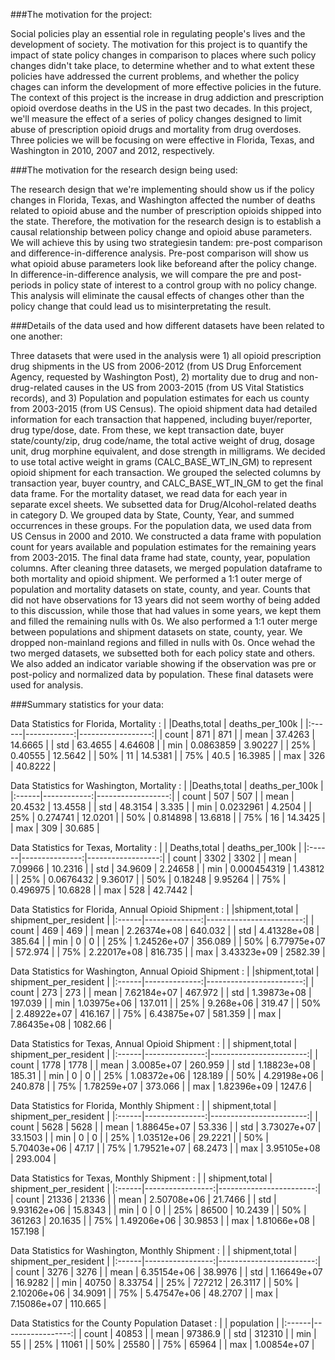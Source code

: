 ###The motivation for the project:

Social policies play an essential role in regulating people's lives and the development of society. The motivation for this project is to 
quantify the impact of state policy changes in comparison to places where such policy changes didn't take place, to determine whether 
and to what extent these policies have addressed the current problems, and whether the policy chages can inform the development of more 
effective policies in the future. The context of this project is the increase in drug addiction and prescription opioid overdose deaths 
in the US in the past two decades. In this project, we'll measure the effect of a series of policy changes designed to limit abuse of 
prescription opioid drugs and mortality from drug overdoses. Three policies we will be focusing on were effective in Florida, Texas, 
and Washington in 2010, 2007 and 2012, respectively. 


###The motivation for the research design being used:

The research design that we're implementing should show us if the policy changes in Florida, Texas, and Washington affected the number of deaths related to 
opioid abuse and the number of prescription opioids shipped into the state. Therefore, the motivation for the research design is to establish a causal 
relationship between policy change and opioid abuse parameters. We will achieve this by using two strategiesin tandem: pre-post comparison and 
difference-in-difference analysis. Pre-post comparison will show us what opioid abuse parameters look like beforeand after the policy change. 
In difference-in-difference analysis, we will compare the pre and post-periods in policy state of interest to a control group 
with no policy change. This analysis will eliminate the causal effects of changes other than the policy change that could lead us to misinterpretating 
the result. 

###Details of the data used and how different datasets have been related to one another:

Three datasets that were used in the analysis were 1) all opioid prescription drug shipments in the US from 2006-2012 (from US Drug Enforcement Agency, 
requested by Washington Post), 2) mortality due to drug and non-drug-related causes in the US from 2003-2015 (from US Vital Statistics records), and 
3) Population and population estimates for each us county from 2003-2015 (from US Census). The opioid shipment data had detailed information for 
each transaction that happened, including buyer/reporter, drug type/dose, date. From these, we kept transaction date, buyer state/county/zip, drug code/name,
the total active weight of drug, dosage unit, drug morphine equivalent, and dose strength in milligrams. We decided to use total active weight in grams
(CALC_BASE_WT_IN_GM) to represent opioid shipment for each transaction. We grouped the selected columns by transaction year, buyer country, and 
CALC_BASE_WT_IN_GM to get the final data frame. For the mortality dataset, we read data for each year in separate excel sheets. We subsetted data 
for Drug/Alcohol-related deaths in category D. We grouped data by State, County, Year, and summed occurrences in these groups. For the population data,
we used data from US Census in 2000 and 2010. We constructed a data frame with population count for years available and population estimates for the 
remaining years from 2003-2015. The final data frame had state, county, year, population columns. After cleaning three datasets, we merged population 
dataframe to both mortality and opioid shipment. We performed a 1:1 outer merge of population and mortality datasets on state, county, and year.
Counts that did not have observations for 13 years did not seem worthy of being added to this discussion, while those that had values in some years,
we kept them and filled the remaining nulls with 0s. We also performed a 1:1 outer merge between populations and shipment datasets on state, county, year.
We dropped non-mainland regions and filled in nulls with 0s. Once wehad the two merged datasets, we subsetted both for each policy state and others. 
We also added an indicator variable showing if the observation was pre or post-policy and normalized data by population. These final datasets were 
used for analysis.


###Summary statistics for your data:

Data Statistics for Florida, Mortality :
|       |Deaths,total |   deaths_per_100k |
|:------|------------:|------------------:|
| count | 871         |         871       |
| mean  |  37.4263    |          14.6665  |
| std   |  63.4655    |           4.64608 |
| min   |   0.0863859 |           3.90227 |
| 25%   |   0.40555   |          12.5642  |
| 50%   |  11         |          14.5381  |
| 75%   |  40.5       |          16.3985  |
| max   | 326         |          40.8222  |

Data Statistics for Washington, Mortality :
|       |Deaths,total |   deaths_per_100k |
|:------|------------:|------------------:|
| count | 507         |          507      |
| mean  |  20.4532    |           13.4558 |
| std   |  48.3154    |            3.335  |
| min   |   0.0232961 |            4.2504 |
| 25%   |   0.274741  |           12.0201 |
| 50%   |   0.814898  |           13.6818 |
| 75%   |  16         |           14.3425 |
| max   | 309         |           30.685  |

Data Statistics for Texas, Mortality :
|       |   Deaths,total |   deaths_per_100k |
|:------|---------------:|------------------:|
| count | 3302           |        3302       |
| mean  |    7.09966     |          10.2316  |
| std   |   34.9609      |           2.24658 |
| min   |    0.000454319 |           1.43812 |
| 25%   |    0.0676432   |           9.36017 |
| 50%   |    0.18248     |           9.95264 |
| 75%   |    0.496975    |          10.6828  |
| max   |  528           |          42.7442  |

Data Statistics for Florida, Annual Opioid Shipment :
|       |shipment,total |   shipment_per_resident |
|:------|--------------:|------------------------:|
| count | 469           |                 469     |
| mean  |   2.26374e+08 |                 640.032 |
| std   |   4.41328e+08 |                 385.64  |
| min   |   0           |                   0     |
| 25%   |   1.24526e+07 |                 356.089 |
| 50%   |   6.77975e+07 |                 572.974 |
| 75%   |   2.22017e+08 |                 816.735 |
| max   |   3.43323e+09 |                2582.39  |

Data Statistics for Washington, Annual Opioid Shipment :
|       |shipment,total |   shipment_per_resident |
|:------|--------------:|------------------------:|
| count | 273           |                 273     |
| mean  |   7.62184e+07 |                 467.972 |
| std   |   1.39873e+08 |                 197.039 |
| min   |   1.03975e+06 |                 137.011 |
| 25%   |   9.268e+06   |                 319.47  |
| 50%   |   2.48922e+07 |                 416.167 |
| 75%   |   6.43875e+07 |                 581.359 |
| max   |   7.86435e+08 |                1082.66  |

Data Statistics for Texas, Annual Opioid Shipment :
|       | shipment,total |   shipment_per_resident |
|:------|---------------:|------------------------:|
| count | 1778           |                1778     |
| mean  |    3.0085e+07  |                 260.959 |
| std   |    1.18823e+08 |                 185.31  |
| min   |    0           |                   0     |
| 25%   |    1.08372e+06 |                 128.189 |
| 50%   |    4.29198e+06 |                 240.878 |
| 75%   |    1.78259e+07 |                 373.066 |
| max   |    1.82396e+09 |                1247.6   |

Data Statistics for Florida, Monthly Shipment :
|       | shipment,total |   shipment_per_resident |
|:------|---------------:|------------------------:|
| count | 5628           |               5628      |
| mean  |    1.88645e+07 |                 53.336  |
| std   |    3.73027e+07 |                 33.1503 |
| min   |    0           |                  0      |
| 25%   |    1.03512e+06 |                 29.2221 |
| 50%   |    5.70403e+06 |                 47.17   |
| 75%   |    1.79521e+07 |                 68.2473 |
| max   |    3.95105e+08 |                293.004  |

Data Statistics for Texas, Monthly Shipment :
|       |   shipment,total |   shipment_per_resident |
|:------|-----------------:|------------------------:|
| count |  21336           |              21336      |
| mean  |      2.50708e+06 |                 21.7466 |
| std   |      9.93162e+06 |                 15.8343 |
| min   |      0           |                  0      |
| 25%   |  86500           |                 10.2439 |
| 50%   | 361263           |                 20.1635 |
| 75%   |      1.49206e+06 |                 30.9853 |
| max   |      1.81066e+08 |                157.198  |

Data Statistics for Washington, Monthly Shipment :
|       |   shipment,total |   shipment_per_resident |
|:------|-----------------:|------------------------:|
| count |   3276           |              3276       |
| mean  |      6.35154e+06 |                38.9976  |
| std   |      1.16649e+07 |                16.9282  |
| min   |  40750           |                 8.33754 |
| 25%   | 727212           |                26.3117  |
| 50%   |      2.10206e+06 |                34.9091  |
| 75%   |      5.47547e+06 |                48.2707  |
| max   |      7.15086e+07 |               110.665   |


Data Statistics for the County Population Dataset : 
|       |       population |
|:------|-----------------:|
| count |  40853           |
| mean  |  97386.9         |
| std   | 312310           |
| min   |     55           |
| 25%   |  11061           |
| 50%   |  25580           |
| 75%   |  65964           |
| max   |      1.00854e+07 |





